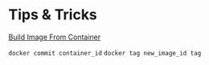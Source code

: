 # Tips & Tricks

[Build Image From Container](https://www.scalyr.com/blog/create-docker-image/)

`docker commit container_id`
`docker tag new_image_id tag`
